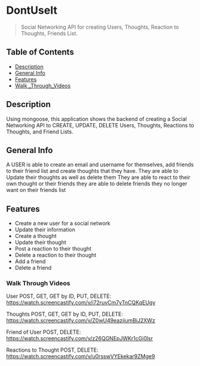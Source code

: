 # DontUseIt

> Social Networking API for creating Users, Thoughts, Reaction to Thoughts, Friends List.  
## Table of Contents
* [Description](#Description)
* [General Info](#General-Info)
* [Features](#Features)
* [Walk _Through_Videos](#Walk-Through-Videos)
## Description
Using mongoose, this application shows the backend of creating a Social Networking API to CREATE, UPDATE, DELETE Users, Thoughts, Reactions to Thoughts, and Friend Lists.
## General Info
A USER is able to create an email and username for themselves, add friends to their friend list and create thoughts that they have.
They are able to Update their thoughts as well as delete them
They are able to react to their own thought or their friends
they are able to delete friends they no longer want on their friends list
## Features
* Create a new user for a social network
* Update their information
* Create a thought
* Update their thought
* Post a reaction to their thought
* Delete a reaction to their thought
* Add a friend
* Delete a friend
### Walk Through Videos
User POST, GET, GET by ID, PUT, DELETE:
https://watch.screencastify.com/v/i72ruvCm7yTnCQKqEUgy

Thoughts POST, GET, GET by ID, PUT, DELETE:
https://watch.screencastify.com/v/Z0wU49eazjiumBiJ2XWz

Friend of User POST, DELETE:
https://watch.screencastify.com/v/z26QGNEpJWKr1cGj0lsr

Reactions to Thought POST, DELETE:
https://watch.screencastify.com/v/u0rsswVYEkekar9ZMge9
